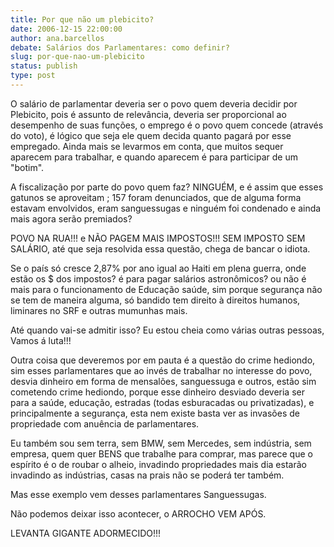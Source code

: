 ```yaml
---
title: Por que não um plebicito?
date: 2006-12-15 22:00:00
author: ana.barcellos
debate: Salários dos Parlamentares: como definir?
slug: por-que-nao-um-plebicito
status: publish 
type: post
---
```


  

O salário de parlamentar deveria ser o povo quem deveria decidir por Plebicito, pois é assunto de relevância, deveria ser proporcional ao desempenho de suas funções, o emprego é o povo quem concede (através do voto), é lógico que seja ele quem decida quanto pagará por esse empregado. Ainda mais se levarmos em conta, que muitos sequer aparecem para trabalhar, e quando aparecem é para participar de um "botim".  

A fiscalização por parte do povo quem faz? NINGUÉM, e é assim que esses gatunos se aproveitam ; 157 foram denunciados, que de alguma forma estavam envolvidos, eram sanguessugas e ninguém foi condenado e ainda mais agora serão premiados?  

POVO NA RUA!!! e NÃO PAGEM MAIS IMPOSTOS!!! SEM IMPOSTO SEM SALÁRIO, até que seja resolvida essa questão, chega de bancar o idiota.  

Se o país só cresce 2,87% por ano igual ao Haiti em plena guerra, onde estão os $ dos impostos? é para pagar salários astronômicos? ou não é mais para o funcionamento de Educação saúde, sim porque segurança não se tem de maneira alguma, só bandido tem direito à direitos humanos, liminares no SRF e outras mumunhas mais.   

Até quando vai-se admitir isso? Eu estou cheia como várias outras pessoas, Vamos á luta!!!  

Outra coisa que deveremos por em pauta é a questão do crime hediondo, sim esses parlamentares que ao invés de trabalhar no interesse do povo, desvia dinheiro em forma de mensalões, sanguessuga e outros, estão sim cometendo crime hediondo, porque esse dinheiro desviado deveria ser para a saúde, educação, estradas (todas esburacadas ou privatizadas), e principalmente a segurança, esta nem existe basta ver as invasões de propriedade com anuência de parlamentares.  

Eu também sou sem terra, sem BMW, sem Mercedes, sem indústria, sem empresa, quem quer BENS que trabalhe para comprar, mas parece que o espírito é o de roubar o alheio, invadindo propriedades mais dia estarão invadindo as indústrias, casas na prais não se poderá ter também.  

Mas esse exemplo vem desses parlamentares Sanguessugas.  

Não podemos deixar isso acontecer, o ARROCHO VEM APÓS.  

LEVANTA GIGANTE ADORMECIDO!!!
